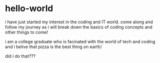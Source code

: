 # hello-world
i have just started my interest in the coding and IT world. come along and follow my journey as i will break down the basics of coding concepts and other things to come!

i am a college graduate who is facinated with the world of tech and coding and i belive that pizza is the best thing on earth/


did i do that???
